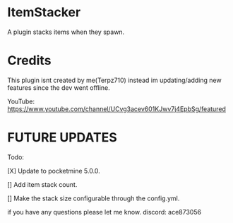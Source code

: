 # ItemStacker
A plugin stacks items when they spawn.

# Credits

This plugin isnt created by me(Terpz710) instead im updating/adding new features since the dev went offline.

YouTube: https://www.youtube.com/channel/UCvg3acev601KJwv7j4EpbSg/featured

# FUTURE UPDATES

Todo:

[X] Update to pocketmine 5.0.0.

[] Add item stack count.

[] Make the stack size configurable through the config.yml.

if you have any questions please let me know. discord: ace873056

